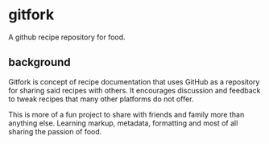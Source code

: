# gitfork
A github recipe repository for food.

## background
Gitfork is concept of recipe documentation that uses GitHub as a repository for sharing said recipes with others. It encourages discussion and feedback to tweak recipes that many other platforms do not offer.

This is more of a fun project to share with friends and family more than anything else. Learning markup, metadata, formatting and most of all sharing the passion of food.
